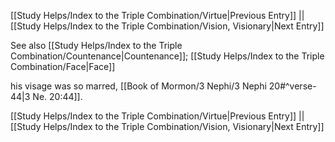 [[Study Helps/Index to the Triple Combination/Virtue|Previous Entry]]  ||  [[Study Helps/Index to the Triple Combination/Vision, Visionary|Next Entry]]

 See also [[Study Helps/Index to the Triple Combination/Countenance|Countenance]]; [[Study Helps/Index to the Triple Combination/Face|Face]]

 his visage was so marred, [[Book of Mormon/3 Nephi/3 Nephi 20#^verse-44|3 Ne. 20:44]].

[[Study Helps/Index to the Triple Combination/Virtue|Previous Entry]]  ||  [[Study Helps/Index to the Triple Combination/Vision, Visionary|Next Entry]]